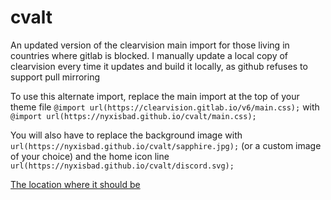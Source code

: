 # cvalt
An updated version of the clearvision main import for those living in countries where gitlab is blocked. I manually update a local copy of clearvision every time it updates and build it locally, as github refuses to support pull mirroring

To use this alternate import, replace the main import at the top of your theme file
`@import url(https://clearvision.gitlab.io/v6/main.css);`
with 
`@import url(https://nyxisbad.github.io/cvalt/main.css);`

You will also have to replace the background image with `url(https://nyxisbad.github.io/cvalt/sapphire.jpg);` (or a custom image of your choice)
and the home icon line `url(https://nyxisbad.github.io/cvalt/discord.svg);`

[The location where it should be](https://prnt.sc/zzeb3u)
